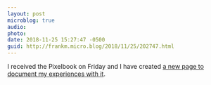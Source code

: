 ```yaml
---
layout: post
microblog: true
audio: 
photo: 
date: 2018-11-25 15:27:47 -0500
guid: http://frankm.micro.blog/2018/11/25/202747.html
---
```

I received the Pixelbook on Friday and I have created [a new page to document my experiences with it](https://writing.frankmcpherson.net/computers/2018/11/25/google-pixelbook.html). 
